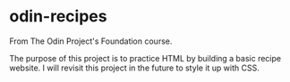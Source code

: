 # odin-recipes
From The Odin Project's Foundation course.

The purpose of this project is to practice HTML by building a basic recipe website.
I will revisit this project in the future to style it up with CSS.